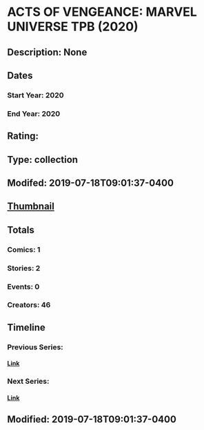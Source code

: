 # ACTS OF VENGEANCE: MARVEL UNIVERSE TPB (2020)
## Description: None
## Dates
### Start Year: 2020
### End Year: 2020
## Rating: 
## Type: collection
## Modifed: 2019-07-18T09:01:37-0400
## [Thumbnail](http://i.annihil.us/u/prod/marvel/i/mg/b/40/image_not_available.jpg)
## Totals
### Comics: 1
### Stories: 2
### Events: 0
### Creators: 46
## Timeline
### Previous Series: 
#### [Link]()
### Next Series: 
#### [Link]()
## Modified: 2019-07-18T09:01:37-0400